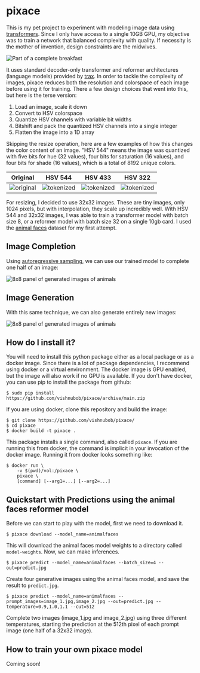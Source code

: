 # pixace

This is my pet project to experiment with modeling image data using [transformers](https://arxiv.org/abs/1706.03762).  Since I only have access to a single 10GB GPU, my objective was to train a network that balanced complexity with quality.  If necessity is the mother of invention, design constraints are the midwives.

![Part of a complete breakfast](https://raw.githubusercontent.com/vishnubob/pixace/media/media/ttt-collage.jpg)

It uses standard decoder-only transformer and reformer architectures (language models) provided by [trax](https://github.com/google/trax).  In order to tackle the complexity of images, pixace reduces both the resolution and colorspace of each image before using it for training.  There a few design choices that went into this, but here is the terse version:

1. Load an image, scale it down
2. Convert to HSV colorspace
3. Quantize HSV channels with variable bit widths
4. Bitshift and pack the quantized HSV channels into a single integer
5. Flatten the image into a 1D array

Skipping the resize operation, here are a few examples of how this changes the color content of an image.  "HSV 544" means the image was quantized with five bits for hue (32 values), four bits for saturation (16 values), and four bits for shade (16 values), which is a total of 8192 unique colors.

| Original | HSV 544 | HSV 433 | HSV 322 |
| -------- | ------- | ------- | ------- |
| ![original](https://raw.githubusercontent.com/vishnubob/pixace/media/media/token_orig.jpg) | ![tokenized](https://raw.githubusercontent.com/vishnubob/pixace/media/media/token_5-4-4.jpg) | ![tokenized](https://raw.githubusercontent.com/vishnubob/pixace/media/media/token_4-3-3.jpg) | ![tokenized](https://raw.githubusercontent.com/vishnubob/pixace/media/media/token_3-2-2.jpg) |

For resizing, I decided to use 32x32 images.  These are tiny images, only 1024 pixels, but with interpolation, they scale up incredibly well.  With HSV 544 and 32x32 images, I was able to train a transformer model with batch size 8, or a reformer model with batch size 32 on a single 10gb card.  I used the [animal faces](https://www.kaggle.com/andrewmvd/animal-faces) dataset for my first attempt.

## Image Completion

Using [autoregressive sampling](https://trax-ml.readthedocs.io/en/latest/trax.supervised.html#trax.supervised.decoding.autoregressive_sample_stream), we can use our trained model to complete one half of an image:

![8x8 panel of generated images of animals](https://raw.githubusercontent.com/vishnubob/pixace/media/media/fill-in-example.jpg)

## Image Generation

With this same technique, we can also generate entirely new images:

![8x8 panel of generated images of animals](https://raw.githubusercontent.com/vishnubob/pixace/media/media/zoo-smol.jpg)

## How do I install it?

You will need to install this python package either as a local package or as a docker image.  Since there is a lot of package dependencies, I recommend using docker or a virtual environment.  The docker image is GPU enabled, but the image will also work if no GPU is available.  If you don't have docker, you can use pip to install the package from github:

```
$ sudo pip install https://github.com/vishnubob/pixace/archive/main.zip
```

If you are using docker, clone this repository and build the image:

```
$ git clone https://github.com/vishnubob/pixace/
$ cd pixace
$ docker build -t pixace .
```

This package installs a single command, also called `pixace`.  If you are running this from docker, the command is implicit in your invocation of the docker image.  Running it from docker looks something like:

```
$ docker run \
    -v $(pwd)/vol:/pixace \
    pixace \
    [command] [--arg1=...] [--arg2=...]
```

## Quickstart with Predictions using the animal faces reformer model

Before we can start to play with the model, first we need to download it.

```
$ pixace download --model_name=animalfaces
```

This will download the animal faces model weights to a directory called `model-weights`.  Now, we can make inferences.

```
$ pixace predict --model_name=animalfaces --batch_size=4 --out=predict.jpg
```

Create four generative images using the animal faces model, and save the result to `predict.jpg`.

```
$ pixace predict --model_name=animalfaces --prompt_images=image_1.jpg,image_2.jpg --out=predict.jpg --temperature=0.9,1.0,1.1 --cut=512
```

Complete two images (image_1.jpg and image_2.jpg) using three different temperatures, starting the prediction at the 512th pixel of each prompt image (one half of a 32x32 image).

## How to train your own pixace model

Coming soon!
